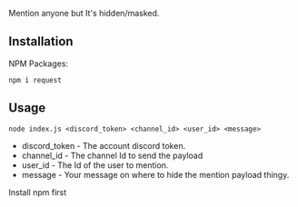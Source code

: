 
Mention anyone but It's hidden/masked.

## Installation
NPM Packages:

    npm i request

## Usage

    node index.js <discord_token> <channel_id> <user_id> <message>

 - discord_token - The account discord token.
 - channel_id - The channel Id to send the payload
 - user_id - The Id of the user to mention.
 - message - Your message on where to hide the mention payload thingy.

Install npm first
